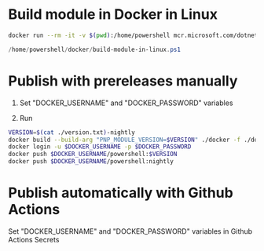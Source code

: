 # Build module in Docker in Linux

```bash
docker run --rm -it -v $(pwd):/home/powershell mcr.microsoft.com/dotnet/sdk:6.0 pwsh
```

```powershell
/home/powershell/docker/build-module-in-linux.ps1
```

# Publish with prereleases manually

1. Set "DOCKER_USERNAME" and "DOCKER_PASSWORD" variables

2. Run

```bash
VERSION=$(cat ./version.txt)-nightly
docker build --build-arg "PNP_MODULE_VERSION=$VERSION" ./docker -f ./docker/pnppowershell-prerelease.dockerFile --tag $DOCKER_USERNAME/powershell:$VERSION
docker login -u $DOCKER_USERNAME -p $DOCKER_PASSWORD
docker push $DOCKER_USERNAME/powershell:$VERSION
docker push $DOCKER_USERNAME/powershell:nightly
```

# Publish automatically with Github Actions

Set "DOCKER_USERNAME" and "DOCKER_PASSWORD" variables in Github Actions Secrets
